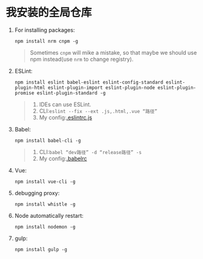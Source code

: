 # 我安装的全局仓库

1. For installing packages:

    `npm install nrm cnpm -g`

    >Sometimes `cnpm` will mike a mistake, so that maybe we should use npm instead(use `nrm` to change registry).
2. ESLint:

    `npm install eslint babel-eslint eslint-config-standard eslint-plugin-html eslint-plugin-import eslint-plugin-node eslint-plugin-promise eslint-plugin-standard -g`

    >1. IDEs can use ESLint.
    >2. CLI:`eslint --fix --ext .js,.html,.vue “路径”`
    >3. My config:[.eslintrc.js](../gulp使用/gulp/.eslintrc.js)
3. Babel:

    `npm install babel-cli -g`

    >1. CLI:`babel “dev路径” -d “release路径” -s`
    >2. My config:[.babelrc](../gulp使用/gulp/.babelrc)
4. Vue:

    `npm install vue-cli -g`
5. debugging proxy:

    `npm install whistle -g`
6. Node automatically restart:

    `npm install nodemon -g`
7. gulp:

    `npm install gulp -g`
